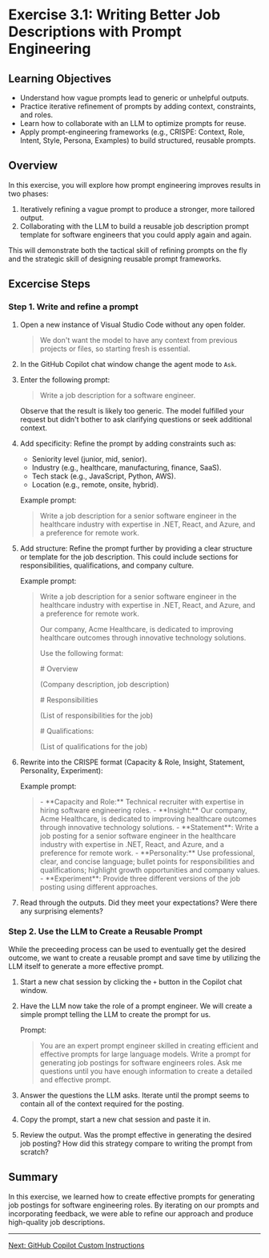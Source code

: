 # Exercise 3.1: Writing Better Job Descriptions with Prompt Engineering

## Learning Objectives

- Understand how vague prompts lead to generic or unhelpful outputs.
- Practice iterative refinement of prompts by adding context, constraints, and roles.
- Learn how to collaborate with an LLM to optimize prompts for reuse.
- Apply prompt-engineering frameworks (e.g., CRISPE: Context, Role, Intent, Style, Persona, Examples) to build structured, reusable prompts.

## Overview

In this exercise, you will explore how prompt engineering improves results in two phases:

1. Iteratively refining a vague prompt to produce a stronger, more tailored output.
1. Collaborating with the LLM to build a reusable job description prompt template for software engineers that you could apply again and again.

This will demonstrate both the tactical skill of refining prompts on the fly and the strategic skill of designing reusable prompt frameworks.


## Excercise Steps

### Step 1. Write and refine a prompt

1. Open a new instance of Visual Studio Code without any open folder.
    
    > We don't want the model to have any context from previous projects or files, so starting fresh is essential.

1. In the GitHub Copilot chat window change the agent mode to ``Ask``.

1. Enter the following prompt:

    > Write a job description for a software engineer.

    Observe that the result is likely too generic. The model fulfilled your request but didn't bother to ask clarifying questions or seek additional context.

1. Add specificity: Refine the prompt by adding constraints such as:
    - Seniority level (junior, mid, senior).
    - Industry (e.g., healthcare, manufacturing, finance, SaaS).
    - Tech stack (e.g., JavaScript, Python, AWS).
    - Location (e.g., remote, onsite, hybrid).

    Example prompt:
    > Write a job description for a senior software engineer in the healthcare industry with expertise in .NET, React, and Azure, and a preference for remote work.

1. Add structure: Refine the prompt further by providing a clear structure or template for the job description. This could include sections for responsibilities, qualifications, and company culture.
    
    Example prompt:
    > Write a job description for a senior software engineer in the healthcare industry with expertise in .NET, React, and Azure, and a preference for remote work.
    > 
    > Our company, Acme Healthcare, is dedicated to improving healthcare outcomes through innovative technology solutions.
    > 
    > Use the following format:
    > 
    > \# Overview
    > 
    > (Company description, job description)
    > 
    > \# Responsibilities
    > 
    > (List of responsibilities for the job)
    > 
    > \# Qualifications:
    > 
    > (List of qualifications for the job)

1. Rewrite into the CRISPE format (Capacity & Role, Insight, Statement, Personality, Experiment):

    Example prompt:
    > \- \*\*Capacity and Role:** Technical recruiter with expertise in hiring software engineering roles.
    > \- \*\*Insight:** Our company, Acme Healthcare, is dedicated to improving healthcare outcomes through innovative technology solutions.
    > \- \*\*Statement**: Write a job posting for a senior software engineer in the healthcare industry with expertise in .NET, React, and Azure, and a preference for remote work.
    > \- \*\*Personality:** Use professional, clear, and concise language; bullet points for responsibilities and qualifications; highlight growth opportunities and company values.  
    > \- \*\*Experiment**: Provide three different versions of the job posting using different approaches.

1. Read through the outputs. Did they meet your expectations? Were there any surprising elements?

### Step 2. Use the LLM to Create a Reusable Prompt

While the preceeding process can be used to eventually get the desired outcome, we want to create a reusable prompt and save time by utilizing the LLM itself to generate a more effective prompt.

1. Start a new chat session by clicking the ``+`` button in the Copilot chat window.

1. Have the LLM now take the role of a prompt engineer. We will create a simple prompt telling the LLM to create the prompt for us.

    Prompt:
    > You are an expert prompt engineer skilled in creating efficient and effective prompts for large language models.
    > Write a prompt for generating job postings for software engineers roles.
    > Ask me questions until you have enough information to create a detailed and effective prompt.

1. Answer the questions the LLM asks. Iterate until the prompt seems to contain all of the context required for the posting.

1. Copy the prompt, start a new chat session and paste it in.

1. Review the output. Was the prompt effective in generating the desired job posting? How did this strategy compare to writing the prompt from scratch?

## Summary

In this exercise, we learned how to create effective prompts for generating job postings for software engineering roles. By iterating on our prompts and incorporating feedback, we were able to refine our approach and produce high-quality job descriptions.

---

[Next: GitHub Copilot Custom Instructions](../4.1-instructions/README.md)
